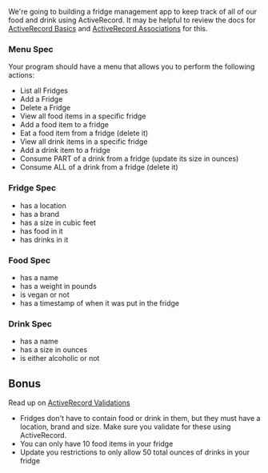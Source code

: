 

We're going to building a fridge management app to keep track of all of our food and drink using ActiveRecord. It may be helpful to review the docs for [ActiveRecord Basics](http://edgeguides.rubyonrails.org/active_record_basics.html) and [ActiveRecord Associations](http://edgeguides.rubyonrails.org/association_basics.html) for this.

### Menu Spec

Your program should have a menu that allows you to perform the following actions:

* List all Fridges
* Add a Fridge
* Delete a Fridge
* View all food items in a specific fridge
* Add a food item to a fridge
* Eat a food item from a fridge (delete it)
* View all drink items in a specific fridge
* Add a drink item to a fridge
* Consume PART of a drink from a fridge (update its size in ounces)
* Consume ALL of a drink from a fridge (delete it)

### Fridge Spec
* has a location
* has a brand
* has a size in cubic feet
* has food in it
* has drinks in it

### Food Spec
* has a name
* has a weight in pounds
* is vegan or not
* has a timestamp of when it was put in the fridge

### Drink Spec
* has a name
* has a size in ounces
* is either alcoholic or not

## Bonus

Read up on [ActiveRecord Validations](http://edgeguides.rubyonrails.org/active_record_validations.html)

* Fridges don't have to contain food or drink in them, but they must have a location, brand and size. Make sure you validate for these using ActiveRecord.
* You can only have 10 food items in your fridge
* Update you restrictions to only allow 50 total ounces of drinks in your fridge